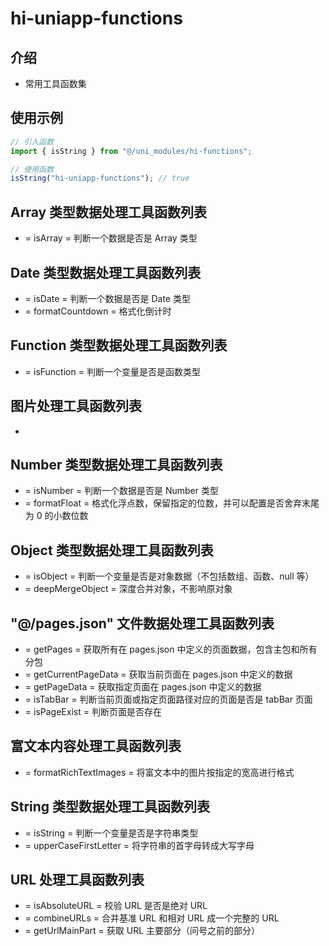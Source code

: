 # hi-uniapp-functions

## 介绍

-   常用工具函数集

## 使用示例

```javascript
// 引入函数
import { isString } from "@/uni_modules/hi-functions";

// 使用函数
isString("hi-uniapp-functions"); // true
```

## Array 类型数据处理工具函数列表

-   = isArray = 判断一个数据是否是 Array 类型

## Date 类型数据处理工具函数列表

-   = isDate = 判断一个数据是否是 Date 类型
-   = formatCountdown = 格式化倒计时

## Function 类型数据处理工具函数列表

-   = isFunction = 判断一个变量是否是函数类型

## 图片处理工具函数列表

-

## Number 类型数据处理工具函数列表

-   = isNumber = 判断一个数据是否是 Number 类型
-   = formatFloat = 格式化浮点数，保留指定的位数，并可以配置是否舍弃末尾为 0 的小数位数

## Object 类型数据处理工具函数列表

-   = isObject = 判断一个变量是否是对象数据（不包括数组、函数、null 等）
-   = deepMergeObject = 深度合并对象，不影响原对象

## "@/pages.json" 文件数据处理工具函数列表

-   = getPages = 获取所有在 pages.json 中定义的页面数据，包含主包和所有分包
-   = getCurrentPageData = 获取当前页面在 pages.json 中定义的数据
-   = getPageData = 获取指定页面在 pages.json 中定义的数据
-   = isTabBar = 判断当前页面或指定页面路径对应的页面是否是 tabBar 页面
-   = isPageExist = 判断页面是否存在

## 富文本内容处理工具函数列表

-   = formatRichTextImages = 将富文本中的图片按指定的宽高进行格式

## String 类型数据处理工具函数列表

-   = isString = 判断一个变量是否是字符串类型
-   = upperCaseFirstLetter = 将字符串的首字母转成大写字母

## URL 处理工具函数列表

-   = isAbsoluteURL = 校验 URL 是否是绝对 URL
-   = combineURLs = 合并基准 URL 和相对 URL 成一个完整的 URL
-   = getUrlMainPart = 获取 URL 主要部分（问号之前的部分）
